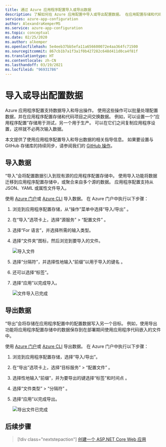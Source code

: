 ```yaml
---
title: 通过 Azure 应用程序配置导入或导出数据
description: 了解如何在 Azure 应用配置中导入或导出配置数据。 在应用配置存储和代码项目之间交换数据。
services: azure-app-configuration
author: AlexandraKemperMS
ms.service: azure-app-configuration
ms.topic: conceptual
ms.date: 02/25/2020
ms.author: alkemper
ms.openlocfilehash: 5e4eeb37bb5efa11a656600072e4aa364fc71500
ms.sourcegitcommit: 867cb1b7a1f3a1f0b427282c648d411d0ca4f81f
ms.translationtype: HT
ms.contentlocale: zh-CN
ms.lasthandoff: 03/19/2021
ms.locfileid: "96931786"
---
```

# <a name="import-or-export-configuration-data"></a>导入或导出配置数据

Azure 应用程序配置支持数据导入和导出操作。 使用这些操作可以批量处理配置数据，并在应用程序配置存储和代码项目之间交换数据。 例如，可以设置一个“应用程序配置”存储用于测试，另一个用于生产。 可以在它们之间复制应用程序设置，这样就不必两次输入数据。

本文提供了使用应用程序配置导入和导出数据的相关指导信息。 如果要设置与 GitHub 存储库的持续同步，请参阅我们的 [GitHub 操作](./concept-github-action.md)。

## <a name="import-data"></a>导入数据

“导入”会将配置数据引入到现有源的应用程序配置存储中。 使用导入功能将数据迁移到应用程序配置存储中，或聚合来自多个源的数据。 应用程序配置支持从 JSON、YAML 或属性文件导入。

使用 [Azure 门户](https://portal.azure.com)或 [Azure CLI](./scripts/cli-import.md) 导入数据。 在 Azure 门户中执行以下步骤：

1. 浏览到应用程序配置存储，从“操作”菜单中选择“导入/导出” 。

1. 在“导入”选项卡上，选择“源服务” > “配置文件”  。

1. 选择“For 语言”，并选择所需的输入类型。

1. 选择“文件夹”图标，然后浏览到要导入的文件。

    ![导入文件](./media/import-file.png)

1. 选择“分隔符”，并选择性地输入“前缀”以用于导入的键名 。

1. 还可以选择“标签”。

1. 选择“应用”以完成导入。

    ![文件导入已完成](./media/import-file-complete.png)

## <a name="export-data"></a>导出数据

“导出”会将存储在应用程序配置中的配置数据写入另一个目标。 例如，使用导出功能将应用程序配置存储中的数据保存到在部署期间使用应用程序代码嵌入的文件中。

使用 [Azure 门户](https://portal.azure.com)或 [Azure CLI](./scripts/cli-export.md) 导出数据。 在 Azure 门户中执行以下步骤：

1. 浏览到应用程序配置存储，选择“导入/导出”。

1. 在“导出”选项卡上，选择“目标服务” > “配置文件”  。

1. 选择性地输入“前缀”，并为要导出的键选择“标签”和时间点 。

1. 选择“文件类型” > “分隔符” 。

1. 选择“应用”以完成导出。

    ![导出文件已完成](./media/export-file-complete.png)

## <a name="next-steps"></a>后续步骤

> [!div class="nextstepaction"]
> [创建一个 ASP.NET Core Web 应用](./quickstart-aspnet-core-app.md)